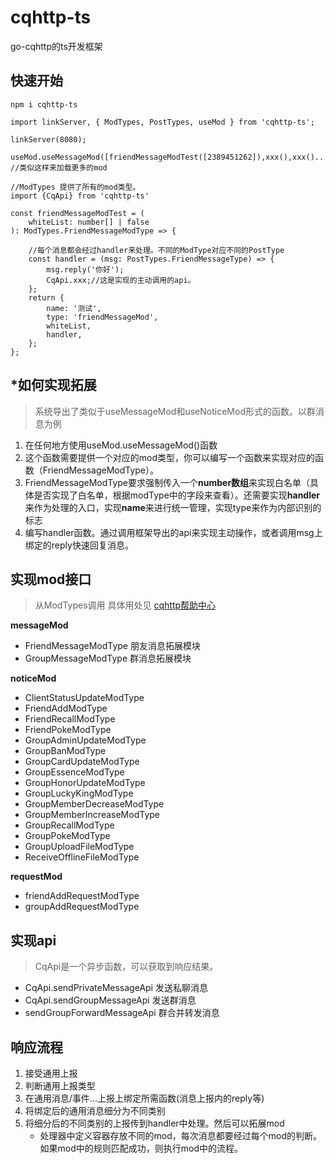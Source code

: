 # cqhttp-ts
go-cqhttp的ts开发框架

## 快速开始
```
npm i cqhttp-ts
```
```
import linkServer, { ModTypes, PostTypes, useMod } from 'cqhttp-ts';

linkServer(8080);

useMod.useMessageMod([friendMessageModTest([2389451262]),xxx(),xxx().....]);
//类似这样来加载更多的mod

```
```
//ModTypes 提供了所有的mod类型。
import {CqApi} from 'cqhttp-ts'

const friendMessageModTest = (
	whiteList: number[] | false
): ModTypes.FriendMessageModType => {

	//每个消息都会经过handler来处理。不同的ModType对应不同的PostType
	const handler = (msg: PostTypes.FriendMessageType) => {
		msg.reply('你好');
		CqApi.xxx;//这是实现的主动调用的api。
	};
	return {
		name: '测试',
		type: 'friendMessageMod',
		whiteList,
		handler,
	};
};
```

## *如何实现拓展
> 系统导出了类似于useMessageMod和useNoticeMod形式的函数。以群消息为例
1. 在任何地方使用useMod.useMessageMod()函数
2. 这个函数需要提供一个对应的mod类型，你可以编写一个函数来实现对应的函数（FriendMessageModType）。
3. FriendMessageModType要求强制传入一个**number数组**来实现白名单（具体是否实现了白名单，根据modType中的字段来查看）。还需要实现**handler**来作为处理的入口，实现**name**来进行统一管理，实现type来作为内部识别的标志
4. 编写handler函数。通过调用框架导出的api来实现主动操作，或者调用msg上绑定的reply快速回复消息。


## 实现mod接口
>  从ModTypes调用
> 具体用处见 [cqhttp帮助中心](https://docs.go-cqhttp.org/api/#%E5%9F%BA%E7%A1%80%E4%BC%A0%E8%BE%93)
> 
**messageMod**
* FriendMessageModType 朋友消息拓展模块
* GroupMessageModType 群消息拓展模块


**noticeMod**
* ClientStatusUpdateModType
* FriendAddModType
* FriendRecallModType
* FriendPokeModType
* GroupAdminUpdateModType
* GroupBanModType
* GroupCardUpdateModType
* GroupEssenceModType
* GroupHonorUpdateModType
* GroupLuckyKingModType
* GroupMemberDecreaseModType
* GroupMemberIncreaseModType
* GroupRecallModType
* GroupPokeModType
* GroupUploadFileModType
* ReceiveOfflineFileModType

**requestMod**
* friendAddRequestModType
* groupAddRequestModType

## 实现api
> CqApi是一个异步函数，可以获取到响应结果。
* CqApi.sendPrivateMessageApi 发送私聊消息
* CqApi.sendGroupMessageApi 发送群消息
* sendGroupForwardMessageApi 群合并转发消息


## 响应流程
1. 接受通用上报
2. 判断通用上报类型
3. 在通用消息/事件...上报上绑定所需函数(消息上报内的reply等)
4. 将绑定后的通用消息细分为不同类别
5. 将细分后的不同类别的上报传到handler中处理。然后可以拓展mod
	* 处理器中定义容器存放不同的mod，每次消息都要经过每个mod的判断。如果mod中的规则匹配成功，则执行mod中的流程。